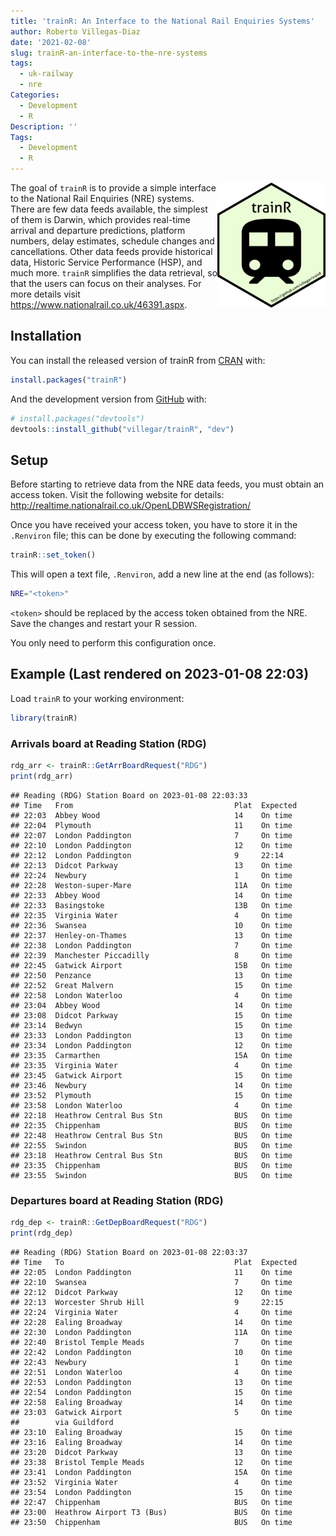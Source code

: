 ```yaml
---
title: 'trainR: An Interface to the National Rail Enquiries Systems'
author: Roberto Villegas-Diaz
date: '2021-02-08'
slug: trainR-an-interface-to-the-nre-systems
tags:
  - uk-railway
  - nre
Categories:
  - Development
  - R
Description: ''
Tags:
  - Development
  - R
---
```


<img src="https://raw.githubusercontent.com/villegar/trainR/main/inst/images/logo.png" alt="logo" align="right" height=200px/>

The goal of `trainR` is to provide a simple interface to the 
National Rail Enquiries (NRE) systems. There are few data feeds 
available, the simplest of them is Darwin, which provides real-time 
arrival and departure predictions, platform numbers, delay estimates, 
schedule changes and cancellations. Other data feeds provide historical 
data, Historic Service Performance (HSP), and much more. `trainR` 
simplifies the data retrieval, so that the users can focus on their 
analyses. For more details visit 
https://www.nationalrail.co.uk/46391.aspx.

## Installation

You can install the released version of trainR from [CRAN](https://CRAN.R-project.org) with:

``` r
install.packages("trainR")
```

And the development version from [GitHub](https://github.com/) with:

``` r
# install.packages("devtools")
devtools::install_github("villegar/trainR", "dev")
```

## Setup
Before starting to retrieve data from the NRE data feeds, you must obtain an access token. 
Visit the following website for details: http://realtime.nationalrail.co.uk/OpenLDBWSRegistration/

Once you have received your access token, you have to store it in the `.Renviron` file; this can be 
done by executing the following command:


```r
trainR::set_token()
```

This will open a text file, `.Renviron`, add a new line at the end (as follows):

```bash
NRE="<token>"
```

`<token>` should be replaced by the access token obtained from the NRE. Save the changes and restart 
your R session.

You only need to perform this configuration once.

## Example (Last rendered on 2023-01-08 22:03)

Load `trainR` to your working environment:

```r
library(trainR)
```

### Arrivals board at Reading Station (RDG)


```r
rdg_arr <- trainR::GetArrBoardRequest("RDG")
print(rdg_arr)
```

```
## Reading (RDG) Station Board on 2023-01-08 22:03:33
## Time   From                                    Plat  Expected
## 22:03  Abbey Wood                              14    On time
## 22:04  Plymouth                                11    On time
## 22:07  London Paddington                       7     On time
## 22:10  London Paddington                       12    On time
## 22:12  London Paddington                       9     22:14
## 22:13  Didcot Parkway                          13    On time
## 22:24  Newbury                                 1     On time
## 22:28  Weston-super-Mare                       11A   On time
## 22:33  Abbey Wood                              14    On time
## 22:33  Basingstoke                             13B   On time
## 22:35  Virginia Water                          4     On time
## 22:36  Swansea                                 10    On time
## 22:37  Henley-on-Thames                        13    On time
## 22:38  London Paddington                       7     On time
## 22:39  Manchester Piccadilly                   8     On time
## 22:45  Gatwick Airport                         15B   On time
## 22:50  Penzance                                13    On time
## 22:52  Great Malvern                           15    On time
## 22:58  London Waterloo                         4     On time
## 23:04  Abbey Wood                              14    On time
## 23:08  Didcot Parkway                          15    On time
## 23:14  Bedwyn                                  15    On time
## 23:33  London Paddington                       13    On time
## 23:34  London Paddington                       12    On time
## 23:35  Carmarthen                              15A   On time
## 23:35  Virginia Water                          4     On time
## 23:45  Gatwick Airport                         15    On time
## 23:46  Newbury                                 14    On time
## 23:52  Plymouth                                15    On time
## 23:58  London Waterloo                         4     On time
## 22:18  Heathrow Central Bus Stn                BUS   On time
## 22:35  Chippenham                              BUS   On time
## 22:48  Heathrow Central Bus Stn                BUS   On time
## 22:55  Swindon                                 BUS   On time
## 23:18  Heathrow Central Bus Stn                BUS   On time
## 23:35  Chippenham                              BUS   On time
## 23:55  Swindon                                 BUS   On time
```

### Departures board at Reading Station (RDG)


```r
rdg_dep <- trainR::GetDepBoardRequest("RDG")
print(rdg_dep)
```

```
## Reading (RDG) Station Board on 2023-01-08 22:03:37
## Time   To                                      Plat  Expected
## 22:05  London Paddington                       11    On time
## 22:10  Swansea                                 7     On time
## 22:12  Didcot Parkway                          12    On time
## 22:13  Worcester Shrub Hill                    9     22:15
## 22:24  Virginia Water                          4     On time
## 22:28  Ealing Broadway                         14    On time
## 22:30  London Paddington                       11A   On time
## 22:40  Bristol Temple Meads                    7     On time
## 22:42  London Paddington                       10    On time
## 22:43  Newbury                                 1     On time
## 22:51  London Waterloo                         4     On time
## 22:53  London Paddington                       13    On time
## 22:54  London Paddington                       15    On time
## 22:58  Ealing Broadway                         14    On time
## 23:03  Gatwick Airport                         5     On time
##        via Guildford                           
## 23:10  Ealing Broadway                         15    On time
## 23:16  Ealing Broadway                         14    On time
## 23:20  Didcot Parkway                          13    On time
## 23:38  Bristol Temple Meads                    12    On time
## 23:41  London Paddington                       15A   On time
## 23:52  Virginia Water                          4     On time
## 23:54  London Paddington                       15    On time
## 22:47  Chippenham                              BUS   On time
## 23:00  Heathrow Airport T3 (Bus)               BUS   On time
## 23:50  Chippenham                              BUS   On time
```
